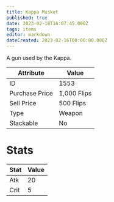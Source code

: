 ```yaml
---
title: Kappa Musket
published: true
date: 2023-02-18T16:07:45.000Z
tags: items
editor: markdown
dateCreated: 2023-02-16T00:00:00.000Z
---
```


A gun used by the Kappa.

|Attribute|Value|
|-|-|
|ID|1553|
|Purchase Price|1,000 Flips|
|Sell Price|500 Flips|
|Type|Weapon|
|Stackable|No|

# Stats
|Stat|Value|
|-|-|
|Atk|20|
|Crit|5|
